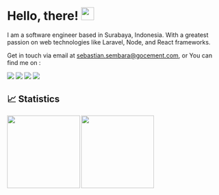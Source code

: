 <!--
**ssembara/ssembara** is a ✨ _special_ ✨ repository because its `README.md` (this file) appears on your GitHub profile.
<img align="center" src="https://github-readme-stats.vercel.app/api/top-langs/?username=ssembara&hide=blade,html&theme=tokyonight" />
-->

# Hello, there! <img src="https://raw.githubusercontent.com/MartinHeinz/MartinHeinz/master/wave.gif" width="30px">

I am a software engineer based in Surabaya, Indonesia. With a greatest passion on web technologies like Laravel, Node, and React frameworks. 

Get in touch via email at sebastian.sembara@gocement.com, or You can find me on : 

[<img src="https://img.shields.io/badge/Twitter-1DA1F2?style=for-the-badge&logo=twitter&logoColor=white" />](https://twitter.com/baralogi/)
[<img src="https://img.shields.io/badge/linkedin-%230077B5?&style=for-the-badge&logo=linkedin&logoColor=white" />](https://www.linkedin.com/in/sebastianus-sembara/) 
[<img src ="https://img.shields.io/badge/website-sembara.xyz-orange?&style=for-the-badge">](https://sembara.xyz/)
[<img src ="https://img.shields.io/discord/777668897997586454?color=738ad6&label=Sembara%27s%20Territory&logo=discord&logoColor=ffffff" />](https://discord.gg/AguK4zgTXR)


<!--START_SECTION:stats-->
## &#x1f4c8; Statistics
<a href="https://github.com/baralogi">
  <img height="170em" src="https://github-readme-stats.vercel.app/api?username=baralogi&theme=tokyonight&show_icons=true" align="left" />
  <img height="170em" src="https://github-readme-stats.vercel.app/api/top-langs/?username=baralogi&theme=tokyonight&layout=compact" />
</a>
<!--END_SECTION:stats-->

<!-- Icons -->

[1.2]: https://raw.githubusercontent.com/anuraghazra/anuraghazra/master/assets/twitter.svg

<!-- Links to your social media accounts -->

[1]: https://twitter.com/baralogi


